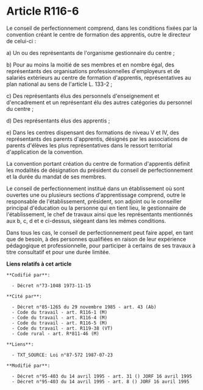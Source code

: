 # Article R116-6

Le conseil de perfectionnement comprend, dans les conditions fixées par la convention créant le centre de formation des
apprentis, outre le directeur de celui-ci :

a) Un ou des représentants de l'organisme gestionnaire du centre ;

b) Pour au moins la moitié de ses membres et en nombre égal, des représentants des organisations professionnelles
d'employeurs et de salariés extérieurs au centre de formation d'apprentis, représentatives au plan national au sens de
l'article L. 133-2 ;

c) Des représentants élus des personnels d'enseignement et d'encadrement et un représentant élu des autres catégories du
personnel du centre ;

d) Des représentants élus des apprentis ;

e) Dans les centres dispensant des formations de niveau V et IV, des représentants des parents d'apprentis, désignés par les
associations de parents d'élèves les plus représentatives dans le ressort territorial d'application de la convention.

La convention portant création du centre de formation d'apprentis définit les modalités de désignation du président du
conseil de perfectionnement et la durée du mandat de ses membres.

Le conseil de perfectionnement institué dans un établissement où sont ouvertes une ou plusieurs sections d'apprentissage
comprend, outre le responsable de l'établissement, président, son adjoint ou le conseiller principal d'éducation ou la
personne qui en tient lieu, le gestionnaire de l'établissement, le chef de travaux ainsi que les représentants mentionnés aux
b, c, d et e ci-dessus, siégeant dans les mêmes conditions.

Dans tous les cas, le conseil de perfectionnement peut faire appel, en tant que de besoin, à des personnes qualifiées en
raison de leur expérience pédagogique et professionnelle, pour participer à certains de ses travaux à titre consultatif et
pour une durée limitée.

**Liens relatifs à cet article**

	**Codifié par**:

	  - Décret n°73-1048 1973-11-15

	**Cité par**:

	  - Décret n°85-1265 du 29 novembre 1985 - art. 43 (Ab)
	  - Code du travail - art. R116-1 (M)
	  - Code du travail - art. R116-4 (M)
	  - Code du travail - art. R116-5 (M)
	  - Code du travail - art. R119-38 (VT)
	  - Code rural - art. R*811-46 (M)

	**Liens**:

	  - TXT_SOURCE: Loi n°87-572 1987-07-23

	**Modifié par**:

	  - Décret n°95-403 du 14 avril 1995 - art. 31 () JORF 16 avril 1995
	  - Décret n°95-403 du 14 avril 1995 - art. 8 () JORF 16 avril 1995
